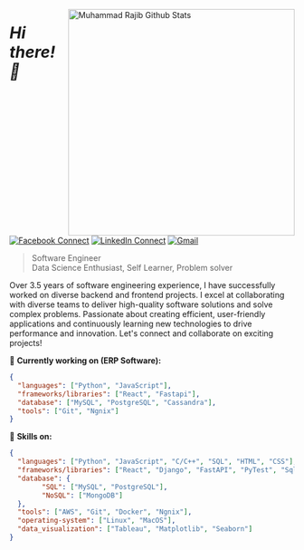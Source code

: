 [<img align="right" width="400" src="https://github-readme-stats.vercel.app/api?username=muhammad-rajib&&show_icons=true&theme=tokyonight&count_private=true" alt="Muhammad Rajib Github Stats"/>](https://github.com/muhammad-rajib)

# *Hi there! 👋*

[![Facebook Connect](https://img.shields.io/badge/Facebook-1877F2?style=for-the-badge&logo=facebook&logoColor=white)](https://www.facebook.com/muhammadrajib8521/)
[![LinkedIn Connect](https://img.shields.io/badge/LinkedIn-0077B5?style=for-the-badge&logo=linkedin&logoColor=white)](https://www.linkedin.com/in/muhammad-rajib-profile/)
[![Gmail](https://img.shields.io/badge/Gmail-D14836?style=for-the-badge&logo=gmail&logoColor=white)](mailto:rajibhossain8521@gmail.com?subject=From%20GitHub&&body=Hi,%20there.%20Found%20you%20on%20GitHub!%20Let's%20talk%20about...)

> Software Engineer <br/>
> Data Science Enthusiast, Self Learner, Problem solver

Over 3.5 years of software engineering experience, I have successfully worked on diverse backend and frontend projects. I excel at collaborating with diverse teams to deliver high-quality software solutions and solve complex problems. Passionate about creating efficient, user-friendly applications and continuously learning new technologies to drive performance and innovation. Let's connect and collaborate on exciting projects!

🔭 <b>Currently working on (ERP Software):</b>
```json
{
  "languages": ["Python", "JavaScript"],
  "frameworks/libraries": ["React", "Fastapi"],
  "database": ["MySQL", "PostgreSQL", "Cassandra"],
  "tools": ["Git", "Ngnix"]
}
```

🔭 <b>Skills on:</b>
```json
{
  "languages": ["Python", "JavaScript", "C/C++", "SQL", "HTML", "CSS"],
  "frameworks/libraries": ["React", "Django", "FastAPI", "PyTest", "SqlAlchemy", "PySpark"],
  "database": {
        "SQL": ["MySQL", "PostgreSQL"],
        "NoSQL": ["MongoDB"]
  },
  "tools": ["AWS", "Git", "Docker", "Ngnix"],
  "operating-system": ["Linux", "MacOS"],
  "data_visualization": ["Tableau", "Matplotlib", "Seaborn"]
}
```
